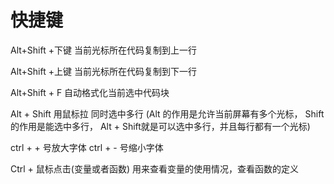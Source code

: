 <!--
 * @Author: x09898 coder_xujie@163.com
 * @Date: 2022-05-10 08:51:48
 * @LastEditors: x09898 coder_xujie@163.com
 * @LastEditTime: 2022-07-22 18:01:01
 * @FilePath: \HTML-CSS-Javascript-\工具类的知识\VScode编辑器的使用\快捷键总结.md
 * @Description: 
-->

# 快捷键

Alt+Shift +下键 当前光标所在代码复制到上一行

Alt+Shift +上键 当前光标所在代码复制到下一行

Alt+Shift + F 自动格式化当前选中代码块

Alt + Shift 用鼠标拉  同时选中多行
(Alt 的作用是允许当前屏幕有多个光标， Shift 的作用是能选中多行， Alt + Shift就是可以选中多行，并且每行都有一个光标)

ctrl + + 号放大字体
ctrl + - 号缩小字体

Ctrl + 鼠标点击(变量或者函数)  用来查看变量的使用情况，查看函数的定义
